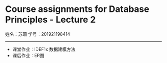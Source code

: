 # Course assignments for Database Principles - Lecture 2

姓名：苏珊
学号：201921198414

---
- 课堂作业：IDEF1x 数据建模方法
- 课后作业：ER图


